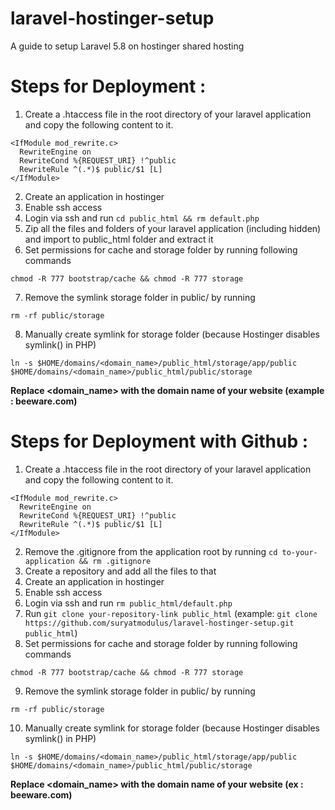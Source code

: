 # laravel-hostinger-setup
A guide to setup Laravel 5.8 on hostinger shared hosting


# Steps for Deployment :

1. Create a .htaccess file in the root directory of your laravel application and copy the following content to it.
```
<IfModule mod_rewrite.c>
  RewriteEngine on
  RewriteCond %{REQUEST_URI} !^public
  RewriteRule ^(.*)$ public/$1 [L]
</IfModule>
```
2. Create an application in hostinger
3. Enable ssh access
4. Login via ssh and run `cd public_html && rm default.php`
5. Zip all the files and folders of your laravel application (including hidden) and import to public_html folder and extract it
6. Set permissions for cache and storage folder by running following commands
```
chmod -R 777 bootstrap/cache && chmod -R 777 storage
````
7. Remove the symlink storage folder in public/ by running
```
rm -rf public/storage
```
8. Manually create symlink for storage folder (because Hostinger disables symlink() in PHP)
```
ln -s $HOME/domains/<domain_name>/public_html/storage/app/public $HOME/domains/<domain_name>/public_html/public/storage
```
**Replace <domain_name> with the domain name of your website (example : beeware.com)**  

# Steps for Deployment with Github :

1. Create a .htaccess file in the root directory of your laravel application and copy the following content to it.
```
<IfModule mod_rewrite.c>
  RewriteEngine on
  RewriteCond %{REQUEST_URI} !^public
  RewriteRule ^(.*)$ public/$1 [L]
</IfModule>
```
2. Remove the .gitignore from the application root by running
`cd to-your-application && rm .gitignore`
3. Create a repository and add all the files to that
4. Create an application in hostinger
5. Enable ssh access
6. Login via ssh and run `rm public_html/default.php`
7. Run `git clone your-repository-link public_html` (example: `git clone https://github.com/suryatmodulus/laravel-hostinger-setup.git public_html`)
8. Set permissions for cache and storage folder by running following commands
```
chmod -R 777 bootstrap/cache && chmod -R 777 storage
````
9. Remove the symlink storage folder in public/ by running
```
rm -rf public/storage
```
10. Manually create symlink for storage folder (because Hostinger disables symlink() in PHP)
```
ln -s $HOME/domains/<domain_name>/public_html/storage/app/public $HOME/domains/<domain_name>/public_html/public/storage
```
**Replace <domain_name> with the domain name of your website (ex : beeware.com)**
